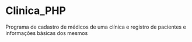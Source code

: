 # Clinica_PHP
Programa de cadastro de médicos de uma clínica e registro de pacientes e informações básicas dos mesmos
